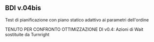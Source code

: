 BDI v.04bis
--------

Test di pianificazione con piano statico adattivo ai parametri dell'ordine

TENUTO PER CONFRONTO OTTIMIZZAZIONE DI v0.4: Azioni di Wait sostituite da Turnright  